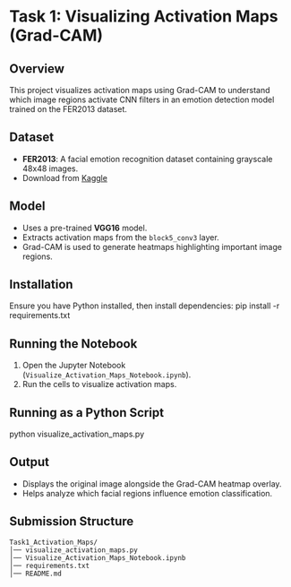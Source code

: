 # Task 1: Visualizing Activation Maps (Grad-CAM)

## Overview
This project visualizes activation maps using Grad-CAM to understand which image regions activate CNN filters in an emotion detection model trained on the FER2013 dataset.

## Dataset
- **FER2013**: A facial emotion recognition dataset containing grayscale 48x48 images.
- Download from [Kaggle](https://www.kaggle.com/datasets/msambare/fer2013)

## Model
- Uses a pre-trained **VGG16** model.
- Extracts activation maps from the `block5_conv3` layer.
- Grad-CAM is used to generate heatmaps highlighting important image regions.

## Installation
Ensure you have Python installed, then install dependencies:
pip install -r requirements.txt

## Running the Notebook
1. Open the Jupyter Notebook (`Visualize_Activation_Maps_Notebook.ipynb`).
2. Run the cells to visualize activation maps.

## Running as a Python Script
python visualize_activation_maps.py

## Output
- Displays the original image alongside the Grad-CAM heatmap overlay.
- Helps analyze which facial regions influence emotion classification.

## Submission Structure
```
Task1_Activation_Maps/
│── visualize_activation_maps.py
│── Visualize_Activation_Maps_Notebook.ipynb
│── requirements.txt
│── README.md
```

